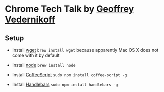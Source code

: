 Chrome Tech Talk by [Geoffrey Vedernikoff](http://twitter.com/yefim323)
========================================================================

## Setup

* Install [wget](http://www.gnu.org/software/wget/) `brew install wget` because apparently Mac OS X does not come with it by default

* Install [node](http://nodejs.org) `brew install node`

* Install [CoffeeScript](http://coffeescript.org) `sudo npm install coffee-script -g`

* Install [Handlebars](http://handlebarsjs.com) `sudo npm install handlebars -g`
